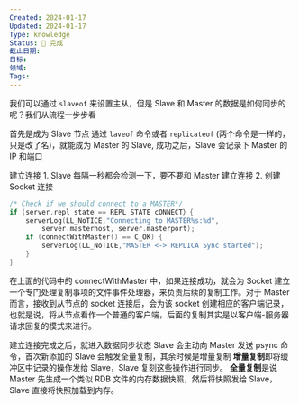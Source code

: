 ```yaml
---
Created: 2024-01-17
Updated: 2024-01-17
Type: knowledge
Status: 🌱 完成
截止日期: 
目标: 
领域: 
Tags:
---
```

我们可以通过 `slaveof` 来设置主从，但是 Slave 和 Master 的数据是如何同步的呢？我们从流程一步步看

首先是成为 Slave 节点
	通过 `laveof` 命令或者 `replicateof` (两个命令是一样的，只是改了名)，就能成为 Master 的 Slave, 成功之后，Slave 会记录下 Master 的 IP 和端口

建立连接
	1. Slave 每隔一秒都会检测一下，要不要和 Master 建立连接
	2. 创建 Socket 连接
```C
/* Check if we should connect to a MASTER*/
if (server.repl_state == REPL_STATE_cONNECT）{
	serverLog(LL_NoTICE,"Connecting to MASTER%s:%d",
		server.masterhost, server.masterport);
	if (connectWithMaster() == C_OK) {
		serverLog(LL_NoTICE,"MASTER <-> REPLICA Sync started");
	}
}
```

在上面的代码中的 connectWithMaster 中，如果连接成功，就会为 Socket 建立一个专门处理复制事项的文件事件处理器，来负责后续的复制工作。对于 Master 而言，接收到从节点的 socket 连接后，会为该 socket 创建相应的客户端记录，也就是说，将从节点看作一个普通的客户端，后面的复制其实是以客户端-服务器请求回复的模式来进行。

建立连接完成之后，就进入数据同步状态 Slave 会主动向 Master 发送 psync 命令，首次新添加的 Slave 会触发全量复制，其余时候是增量复制
	**增量复制**即将缓冲区中记录的操作发给 Slave，Slave 复刻这些操作进行同步。
	**全量复制**是说 Master 先生成一个类似 RDB 文件的内存数据快照，然后将快照发给 Slave，Slave 直接将快照加载到内存。
